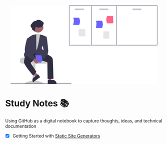 <p align="center">
  <img  height="250" src="https://github.com/pinapelkod/tech-notes/blob/main/imgs/notebook_banner.svg">
</p>

# Study Notes 📚
Using GitHub as a digital notebook to capture thoughts, ideas, and technical documentation

- [x] Getting Started with [Static Site Generators](https://github.com/pinapelkod/tech-notes/blob/main/Static%20Site%20Generators.md)
